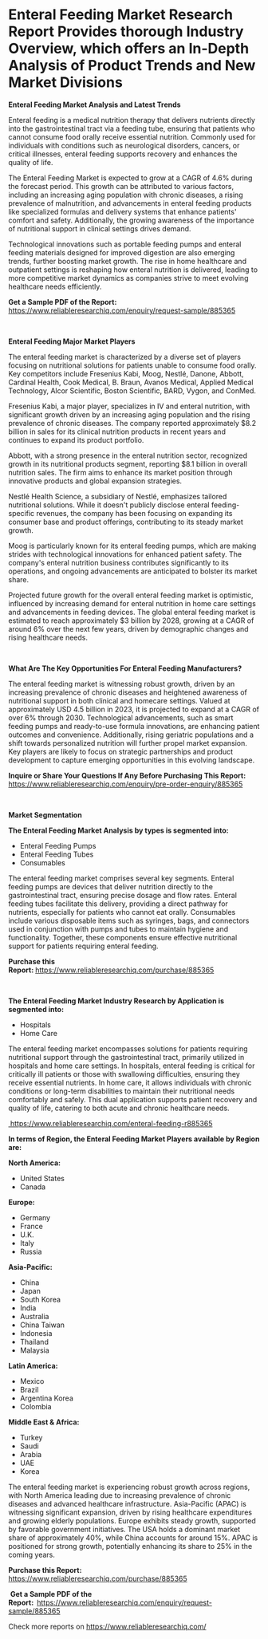 <p><h1>Enteral Feeding Market Research Report Provides thorough Industry Overview, which offers an In-Depth Analysis of Product Trends and New Market Divisions</h1></p><p><strong>Enteral Feeding Market Analysis and Latest Trends</strong></p>
<p><p>Enteral feeding is a medical nutrition therapy that delivers nutrients directly into the gastrointestinal tract via a feeding tube, ensuring that patients who cannot consume food orally receive essential nutrition. Commonly used for individuals with conditions such as neurological disorders, cancers, or critical illnesses, enteral feeding supports recovery and enhances the quality of life.</p><p>The Enteral Feeding Market is expected to grow at a CAGR of 4.6% during the forecast period. This growth can be attributed to various factors, including an increasing aging population with chronic diseases, a rising prevalence of malnutrition, and advancements in enteral feeding products like specialized formulas and delivery systems that enhance patients' comfort and safety. Additionally, the growing awareness of the importance of nutritional support in clinical settings drives demand. </p><p>Technological innovations such as portable feeding pumps and enteral feeding materials designed for improved digestion are also emerging trends, further boosting market growth. The rise in home healthcare and outpatient settings is reshaping how enteral nutrition is delivered, leading to more competitive market dynamics as companies strive to meet evolving healthcare needs efficiently.</p></p>
<p><strong>Get a Sample PDF of the Report:&nbsp;</strong> <a href="https://www.reliableresearchiq.com/enquiry/request-sample/885365?utm_campaign=3061&utm_medium=2&utm_source=Github&utm_content=ia&utm_term=04032025&utm_id=enteral-feeding">https://www.reliableresearchiq.com/enquiry/request-sample/885365</a></p>
<p>&nbsp;</p>
<p><strong>Enteral Feeding Major Market Players</strong></p>
<p><p>The enteral feeding market is characterized by a diverse set of players focusing on nutritional solutions for patients unable to consume food orally. Key competitors include Fresenius Kabi, Moog, Nestlé, Danone, Abbott, Cardinal Health, Cook Medical, B. Braun, Avanos Medical, Applied Medical Technology, Alcor Scientific, Boston Scientific, BARD, Vygon, and ConMed.</p><p>Fresenius Kabi, a major player, specializes in IV and enteral nutrition, with significant growth driven by an increasing aging population and the rising prevalence of chronic diseases. The company reported approximately $8.2 billion in sales for its clinical nutrition products in recent years and continues to expand its product portfolio.</p><p>Abbott, with a strong presence in the enteral nutrition sector, recognized growth in its nutritional products segment, reporting $8.1 billion in overall nutrition sales. The firm aims to enhance its market position through innovative products and global expansion strategies. </p><p>Nestlé Health Science, a subsidiary of Nestlé, emphasizes tailored nutritional solutions. While it doesn't publicly disclose enteral feeding-specific revenues, the company has been focusing on expanding its consumer base and product offerings, contributing to its steady market growth.</p><p>Moog is particularly known for its enteral feeding pumps, which are making strides with technological innovations for enhanced patient safety. The company's enteral nutrition business contributes significantly to its operations, and ongoing advancements are anticipated to bolster its market share.</p><p>Projected future growth for the overall enteral feeding market is optimistic, influenced by increasing demand for enteral nutrition in home care settings and advancements in feeding devices. The global enteral feeding market is estimated to reach approximately $3 billion by 2028, growing at a CAGR of around 6% over the next few years, driven by demographic changes and rising healthcare needs.</p></p>
<p>&nbsp;</p>
<p><strong>What Are The Key Opportunities For Enteral Feeding Manufacturers?</strong></p>
<p><p>The enteral feeding market is witnessing robust growth, driven by an increasing prevalence of chronic diseases and heightened awareness of nutritional support in both clinical and homecare settings. Valued at approximately USD 4.5 billion in 2023, it is projected to expand at a CAGR of over 6% through 2030. Technological advancements, such as smart feeding pumps and ready-to-use formula innovations, are enhancing patient outcomes and convenience. Additionally, rising geriatric populations and a shift towards personalized nutrition will further propel market expansion. Key players are likely to focus on strategic partnerships and product development to capture emerging opportunities in this evolving landscape.</p></p>
<p><strong>Inquire or Share Your Questions If Any Before Purchasing This Report:</strong> <a href="https://www.reliableresearchiq.com/enquiry/pre-order-enquiry/885365?utm_campaign=3061&utm_medium=2&utm_source=Github&utm_content=ia&utm_term=04032025&utm_id=enteral-feeding">https://www.reliableresearchiq.com/enquiry/pre-order-enquiry/885365</a></p>
<p>&nbsp;</p>
<p><strong>Market Segmentation</strong></p>
<p><strong>The Enteral Feeding Market Analysis by types is segmented into:</strong></p>
<p><ul><li>Enteral Feeding Pumps</li><li>Enteral Feeding Tubes</li><li>Consumables</li></ul></p>
<p><p>The enteral feeding market comprises several key segments. Enteral feeding pumps are devices that deliver nutrition directly to the gastrointestinal tract, ensuring precise dosage and flow rates. Enteral feeding tubes facilitate this delivery, providing a direct pathway for nutrients, especially for patients who cannot eat orally. Consumables include various disposable items such as syringes, bags, and connectors used in conjunction with pumps and tubes to maintain hygiene and functionality. Together, these components ensure effective nutritional support for patients requiring enteral feeding.</p></p>
<p><strong>Purchase this Report:&nbsp;</strong><a href="https://www.reliableresearchiq.com/purchase/885365?utm_campaign=3061&utm_medium=2&utm_source=Github&utm_content=ia&utm_term=04032025&utm_id=enteral-feeding">https://www.reliableresearchiq.com/purchase/885365</a></p>
<p>&nbsp;</p>
<p><strong>The Enteral Feeding Market Industry Research by Application is segmented into:</strong></p>
<p><ul><li>Hospitals</li><li>Home Care</li></ul></p>
<p><p>The enteral feeding market encompasses solutions for patients requiring nutritional support through the gastrointestinal tract, primarily utilized in hospitals and home care settings. In hospitals, enteral feeding is critical for critically ill patients or those with swallowing difficulties, ensuring they receive essential nutrients. In home care, it allows individuals with chronic conditions or long-term disabilities to maintain their nutritional needs comfortably and safely. This dual application supports patient recovery and quality of life, catering to both acute and chronic healthcare needs.</p></p>
<p><a href="https://www.reliableresearchiq.com/enteral-feeding-r885365?utm_campaign=3061&utm_medium=2&utm_source=Github&utm_content=ia&utm_term=04032025&utm_id=enteral-feeding">&nbsp;https://www.reliableresearchiq.com/enteral-feeding-r885365</a></p>
<p><strong>In terms of Region, the Enteral Feeding Market Players available by Region are:</strong></p>
<p>
    <p> <strong> North America: </strong>
        <ul>
            <li>United States</li>
            <li>Canada</li>
        </ul>
        </p> 
    <p> <strong> Europe: </strong>
        <ul>
            <li>Germany</li>
            <li>France</li>
            <li>U.K.</li>
            <li>Italy</li>
            <li>Russia</li>
        </ul>
        </p> 
    <p> <strong> Asia-Pacific: </strong>
        <ul>
            <li>China</li>
            <li>Japan</li>
            <li>South Korea</li>
            <li>India</li>
            <li>Australia</li>
            <li>China Taiwan</li>
            <li>Indonesia</li>
            <li>Thailand</li>
            <li>Malaysia</li>
        </ul>
        </p> 
    <p> <strong> Latin America: </strong>
        <ul>
            <li>Mexico</li>
            <li>Brazil</li>
            <li>Argentina Korea</li>
            <li>Colombia</li>
        </ul>
        </p> 
    <p> <strong> Middle East & Africa: </strong>
        <ul>
            <li>Turkey</li>
            <li>Saudi</li>
            <li>Arabia</li>
            <li>UAE</li>
            <li>Korea</li>
        </ul>
    </p>
    </p>
<p><p>The enteral feeding market is experiencing robust growth across regions, with North America leading due to increasing prevalence of chronic diseases and advanced healthcare infrastructure. Asia-Pacific (APAC) is witnessing significant expansion, driven by rising healthcare expenditures and growing elderly populations. Europe exhibits steady growth, supported by favorable government initiatives. The USA holds a dominant market share of approximately 40%, while China accounts for around 15%. APAC is positioned for strong growth, potentially enhancing its share to 25% in the coming years.</p></p>
<p><strong>Purchase this Report: </strong><a href="https://www.reliableresearchiq.com/purchase/885365?utm_campaign=3061&utm_medium=2&utm_source=Github&utm_content=ia&utm_term=04032025&utm_id=enteral-feeding">https://www.reliableresearchiq.com/purchase/885365</a></p>
<p>&nbsp;<strong>Get a Sample PDF of the Report:&nbsp;&nbsp;</strong><a href="https://www.reliableresearchiq.com/enquiry/request-sample/885365?utm_campaign=3061&utm_medium=2&utm_source=Github&utm_content=ia&utm_term=04032025&utm_id=enteral-feeding">https://www.reliableresearchiq.com/enquiry/request-sample/885365</a></p>
<p><strong></strong></p>
<p>Check more reports on <a href="https://www.reliableresearchiq.com/?utm_campaign=3061&utm_medium=2&utm_source=Github&utm_content=ia&utm_term=04032025&utm_id=enteral-feeding">https://www.reliableresearchiq.com/</a></p>